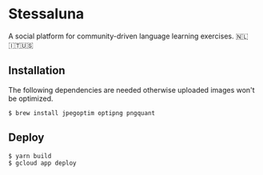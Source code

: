# Stessaluna

A social platform for community-driven language learning exercises. 🇳🇱🇮🇹🇺🇸

## Installation

The following dependencies are needed otherwise uploaded images won't be optimized.

    $ brew install jpegoptim optipng pngquant

## Deploy

    $ yarn build
    $ gcloud app deploy
